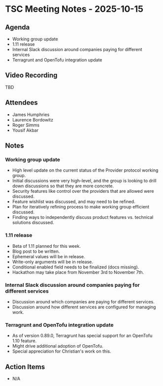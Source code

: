 # TSC Meeting Notes - 2025-10-15

## Agenda

- Working group update
- 1.11 release
- Internal Slack discussion around companies paying for different services
- Terragrunt and OpenTofu integration update

## Video Recording

TBD

## Attendees

- James Humphries
- Laurence Bordowitz
- Roger Simms
- Yousif Akbar

## Notes

### Working group update

- High level update on the current status of the Provider protocol working group.
- Initial discussions were very high-level, and the group is looking to drill down discussions so that they are more concrete.
- Security features like control over the providers that are allowed were discussed.
- Feature wishlist was discussed, and may need to be refined.
- Plan for iteratively refining process to make working group efficient discussed.
- Finding ways to independently discuss product features vs. technical solutions discussed.

### 1.11 release

- Beta of 1.11 planned for this week.
- Blog post to be written.
- Ephemeral values will be in release.
- Write-only arguments will be in release.
- Conditional enabled field needs to be finalized (docs missing).
- Hackathon may take place from November 3rd to November 7th.

### Internal Slack discussion around companies paying for different services

- Discussion around which companies are paying for different services.
- Discussion around how different services are configured for managing work.

### Terragrunt and OpenTofu integration update

- As of version 0.89.0, Terragrunt has special support for an OpenTofu 1.10 feature.
- Might drive additional adoption of OpenTofu.
- Special appreciation for Christian's work on this.

## Action Items

- N/A
